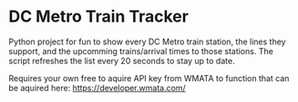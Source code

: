 # DC Metro Train Tracker

Python project for fun to show every DC Metro train station, the lines they support, and the upcomming trains/arrival times to those stations. The script refreshes the list every 20 seconds to stay up to date. 

Requires your own free to aquire API key from WMATA to function that can be aquired here:
https://developer.wmata.com/
